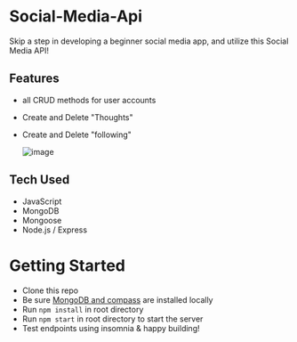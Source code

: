# Social-Media-Api
Skip a step in developing a beginner social media app, and utilize this Social Media API!

## Features
- all CRUD methods for user accounts
- Create and Delete "Thoughts"
- Create and Delete "following"
  
  ![image](https://github.com/user-attachments/assets/def2e272-7512-4013-90ca-4391ab8930f9)

## Tech Used
- JavaScript
- MongoDB
- Mongoose
- Node.js / Express

# Getting Started
- Clone this repo
- Be sure [MongoDB and compass](https://www.mongodb.com/docs/manual/tutorial/install-mongodb-on-windows/) are installed locally
- Run `npm install` in root directory
- Run `npm start` in root directory to start the server
- Test endpoints using insomnia & happy building!
